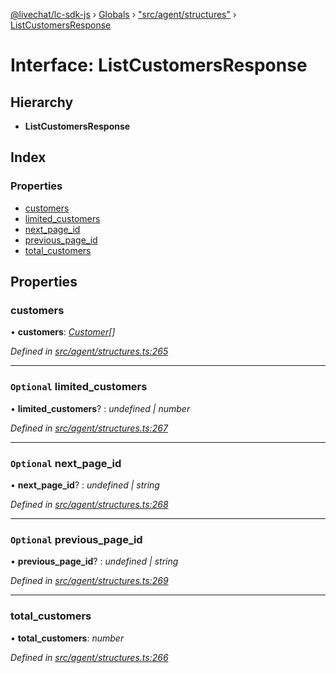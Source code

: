 [@livechat/lc-sdk-js](../README.md) › [Globals](../globals.md) › ["src/agent/structures"](../modules/_src_agent_structures_.md) › [ListCustomersResponse](_src_agent_structures_.listcustomersresponse.md)

# Interface: ListCustomersResponse

## Hierarchy

* **ListCustomersResponse**

## Index

### Properties

* [customers](_src_agent_structures_.listcustomersresponse.md#customers)
* [limited_customers](_src_agent_structures_.listcustomersresponse.md#optional-limited_customers)
* [next_page_id](_src_agent_structures_.listcustomersresponse.md#optional-next_page_id)
* [previous_page_id](_src_agent_structures_.listcustomersresponse.md#optional-previous_page_id)
* [total_customers](_src_agent_structures_.listcustomersresponse.md#total_customers)

## Properties

###  customers

• **customers**: *[Customer](_src_objects_index_.customer.md)[]*

*Defined in [src/agent/structures.ts:265](https://github.com/livechat/lc-sdk-js/blob/61db942/src/agent/structures.ts#L265)*

___

### `Optional` limited_customers

• **limited_customers**? : *undefined | number*

*Defined in [src/agent/structures.ts:267](https://github.com/livechat/lc-sdk-js/blob/61db942/src/agent/structures.ts#L267)*

___

### `Optional` next_page_id

• **next_page_id**? : *undefined | string*

*Defined in [src/agent/structures.ts:268](https://github.com/livechat/lc-sdk-js/blob/61db942/src/agent/structures.ts#L268)*

___

### `Optional` previous_page_id

• **previous_page_id**? : *undefined | string*

*Defined in [src/agent/structures.ts:269](https://github.com/livechat/lc-sdk-js/blob/61db942/src/agent/structures.ts#L269)*

___

###  total_customers

• **total_customers**: *number*

*Defined in [src/agent/structures.ts:266](https://github.com/livechat/lc-sdk-js/blob/61db942/src/agent/structures.ts#L266)*
